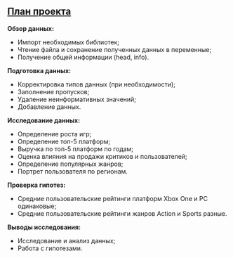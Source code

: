 ## <u>План проекта</u>

**Обзор данных:**
* Импорт необходимых библиотек;
* Чтение файла и сохранение полученных данных в переменные;
* Получение общей информации (head, info).

**Подготовка данных:**
* Корректировка типов данных (при необходимости);
* Заполнение пропусков;
* Удаление неинформативных значений;
* Добавление данных.

**Исследование данных:**
* Определение роста игр;
* Определение топ-5 платформ;
* Выручка по топ-5 платформ по годам;
* Оценка влияния на продажи критиков и пользователей;
* Определение популярных жанров;
* Портрет пользователя по регионам.

**Проверка гипотез:**
*	Средние пользовательские рейтинги платформ Xbox One и PC одинаковые;
*	Средние пользовательские рейтинги жанров Action  и Sports разные.

**Выводы исследования:**
* Исследование и анализ данных;
* Работа с гипотезами.
